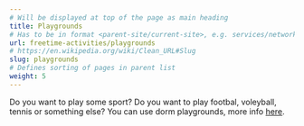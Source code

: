 ```yaml
---
# Will be displayed at top of the page as main heading
title: Playgrounds
# Has to be in format <parent-site/current-site>, e.g. services/network (notice missing slash at the beginning)
url: freetime-activities/playgrounds
# https://en.wikipedia.org/wiki/Clean_URL#Slug
slug: playgrounds
# Defines sorting of pages in parent list
weight: 5
---
```


Do you want to play some sport?
Do you want to play footbal, voleyball, tennis or something else?
You can use dorm playgrounds, more info [here](https://www.suz.cvut.cz/koleje/koleje-podoli#hriste).
